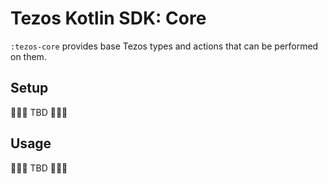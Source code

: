 # Tezos Kotlin SDK: Core

`:tezos-core` provides base Tezos types and actions that can be performed on them.

## Setup

🚧🚧🚧 TBD 🚧🚧🚧

## Usage

🚧🚧🚧 TBD 🚧🚧🚧